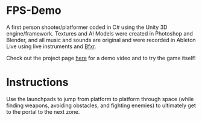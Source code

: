 # FPS-Demo

A first person shooter/platformer coded in C# using the Unity 3D engine/framework. Textures and AI Models were created in Photoshop and Blender, and all music and sounds are original and were recorded in Ableton Live using live instruments and [Bfxr](http://www.bfxr.net/).

Check out the project page [here](http://guarrana.github.io/html5/index.html) for a demo video and to try the game itself!

# Instructions

Use the launchpads to jump from platform to platform through space (while finding weapons, avoiding obstacles, and fighting enemies) to ultimately get to the portal to the next zone.

